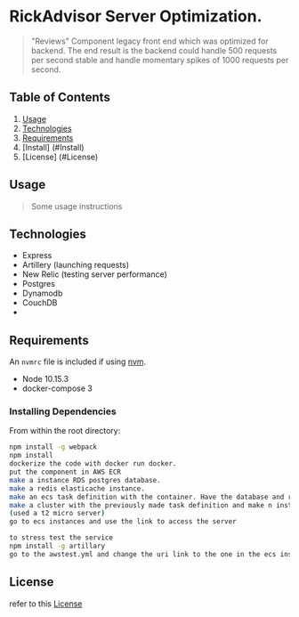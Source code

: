 # RickAdvisor Server Optimization.

> "Reviews" Component legacy front end which was optimized for backend.
> The end result is the backend could handle 500 requests per second stable
> and handle momentary spikes of 1000 requests per second. 


## Table of Contents

1. [Usage](#Usage)
2. [Technologies](#Technologies)
3. [Requirements](#Requirements)
4. [Install] (#Install)
5. [License] (#License)

## Usage

> Some usage instructions

## Technologies
- Express 
- Artillery (launching requests)
- New Relic (testing server performance)
- Postgres
- Dynamodb
- CouchDB
- 

## Requirements

An `nvmrc` file is included if using [nvm](https://github.com/creationix/nvm).

- Node 10.15.3
- docker-compose 3


### Installing Dependencies

From within the root directory:

```sh
npm install -g webpack
npm install
dockerize the code with docker run docker.
put the component in AWS ECR
make a instance RDS postgres database.
make a redis elasticache instance.
make an ecs task definition with the container. Have the database and redis caches as enviroment variables.
make a cluster with the previously made task definition and make n instances depending on horozontal scaling needs
(used a t2 micro server)
go to ecs instances and use the link to access the server

to stress test the service
npm install -g artillary
go to the awstest.yml and change the uri link to the one in the ecs instance.
```

## License
refer to this [License](https://github.com/redbeard-sdc/SDCDmitriClientFromGabe/blob/master/LICENSE.md)
